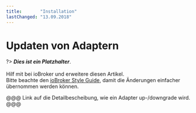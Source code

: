 ```yaml
---
title:       "Installation"
lastChanged: "13.09.2018"
---
```


# Updaten von Adaptern

?> ***Dies ist ein Platzhalter***.
   <br><br>
   Hilf mit bei ioBroker und erweitere diesen Artikel.  
   Bitte beachte den [ioBroker Style Guide](community/styleguidedoc), 
   damit die Änderungen einfacher übernommen werden können.

@@@ Link auf die Detailbescheibung, wie ein Adapter up-/downgrade wird. @@@
